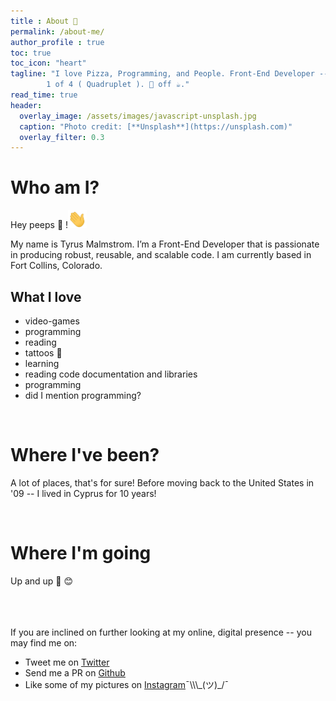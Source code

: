 ```yaml
---
title : About 👔
permalink: /about-me/
author_profile : true
toc: true
toc_icon: "heart"
tagline: "I love Pizza, Programming, and People. Front-End Developer -- ❤️ all things Angular, Vue.js, React, and moar 🚀 
        1 of 4 ( Quadruplet ). 🏃 off ☕."
read_time: true
header:
  overlay_image: /assets/images/javascript-unsplash.jpg
  caption: "Photo credit: [**Unsplash**](https://unsplash.com)"
  overlay_filter: 0.3
---
```


# Who am I?
<!-- insert image here of me! -->

Hey peeps 🐤 !<img src="/assets/images/Hi.gif" width="30px">

My name is Tyrus Malmstrom. I’m a Front-End Developer that is passionate in producing robust, reusable, and scalable code. 
I am currently based in Fort Collins, Colorado.

## What I love
- video-games
- programming
- reading
- tattoos 💉
- learning
- reading code documentation and libraries
- programming
- did I mention programming?

<br>

# Where I've been?
A lot of places, that's for sure! Before moving back to the United States in '09 -- I lived in Cyprus for 10 years!

<br>

# Where I'm going
Up and up 🚀 😊


<br><br><br>
If you are inclined on further looking at my online, digital presence -- you may find me on:
- Tweet me on [Twitter](https://twitter.com/TirusTheVirus)
- Send me a PR on [Github](https://github.com/tyru5)
- Like some of my pictures on [Instagram](https://instagram.com/_tirusthevirus_)¯\\\_(ツ)_/¯